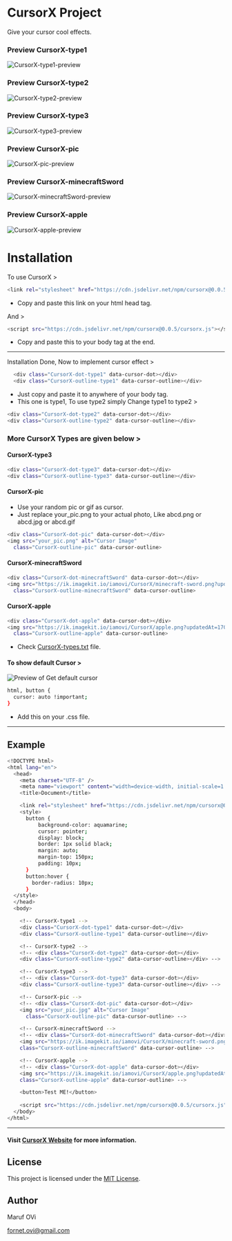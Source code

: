 # CursorX Project
Give your cursor cool effects.

### Preview CursorX-type1

![CursorX-type1-preview](https://ik.imagekit.io/iamovi/CursorX/preview/preview-CursorX-type1.gif?updatedAt=1700934757810)

### Preview CursorX-type2

![CursorX-type2-preview](https://ik.imagekit.io/iamovi/CursorX/preview/preview-CursorX-type2.gif?updatedAt=1700934758665)

### Preview CursorX-type3

![CursorX-type3-preview](https://ik.imagekit.io/iamovi/CursorX/preview/preview-CursorX-type3.gif?updatedAt=1700934758694)

### Preview CursorX-pic

![CursorX-pic-preview](https://ik.imagekit.io/iamovi/CursorX/preview/preview-CursorX-pic.gif?updatedAt=1700934758696)

### Preview CursorX-minecraftSword

![CursorX-minecraftSword-preview](https://ik.imagekit.io/iamovi/CursorX/preview/preview-CursorX-minecraftSword.gif?updatedAt=1700934758658)

### Preview CursorX-apple

![CursorX-apple-preview](https://ik.imagekit.io/iamovi/CursorX/preview/preview-CursorX-apple.gif?updatedAt=1700934758713)

# Installation

To use CursorX >
```bash
<link rel="stylesheet" href="https://cdn.jsdelivr.net/npm/cursorx@0.0.5/cursorx.css">
```
- Copy and paste this link on your html head tag.

And >
```bash
<script src="https://cdn.jsdelivr.net/npm/cursorx@0.0.5/cursorx.js"></script>
```
- Copy and paste this to your body tag at the end.
---
Installation Done, Now to implement cursor effect > 
```bash
  <div class="CursorX-dot-type1" data-cursor-dot></div>
  <div class="CursorX-outline-type1" data-cursor-outline></div>
```
- Just copy and paste it to anywhere of your body tag.
- This one is type1, To use type2 simply Change type1 to type2 >
```bash
<div class="CursorX-dot-type2" data-cursor-dot></div>
<div class="CursorX-outline-type2" data-cursor-outline></div>
```
### More CursorX Types are given below >

#### CursorX-type3
```bash
<div class="CursorX-dot-type3" data-cursor-dot></div>
<div class="CursorX-outline-type3" data-cursor-outline></div>
```
#### CursorX-pic
- Use your random pic or gif as cursor.
- Just replace your_pic.png to your actual photo, Like abcd.png or abcd.jpg or abcd.gif
```bash
<div class="CursorX-dot-pic" data-cursor-dot></div>
<img src="your_pic.png" alt="Cursor Image" 
  class="CursorX-outline-pic" data-cursor-outline>
```
#### CursorX-minecraftSword
```bash
<div class="CursorX-dot-minecraftSword" data-cursor-dot></div>
<img src="https://ik.imagekit.io/iamovi/CursorX/minecraft-sword.png?updatedAt=1700926782092" alt="Cursor Image" 
  class="CursorX-outline-minecraftSword" data-cursor-outline>
```
#### CursorX-apple
```bash
<div class="CursorX-dot-apple" data-cursor-dot></div>
<img src="https://ik.imagekit.io/iamovi/CursorX/apple.png?updatedAt=1700931158158" alt="Cursor Image" 
  class="CursorX-outline-apple" data-cursor-outline>
```

- Check [CursorX-types.txt](https://github.com/iamovi/CursorX/blob/main/CursorX-types.txt) file.

#### To show default Cursor >
![Preview of Get default cursor](https://ik.imagekit.io/iamovi/CursorX/preview/get-default-cursor.jpg?updatedAt=1700936041559)
```bash
html, button {
  cursor: auto !important;
}
```
- Add this on your .css file.
--- 

## Example
```bash
<!DOCTYPE html>
<html lang="en">
  <head>
    <meta charset="UTF-8" />
    <meta name="viewport" content="width=device-width, initial-scale=1.0" />
    <title>Document</title>

    <link rel="stylesheet" href="https://cdn.jsdelivr.net/npm/cursorx@0.0.5/cursorx.css">    
    <style>
      button {
          background-color: aquamarine;
          cursor: pointer;
          display: block;
          border: 1px solid black;
          margin: auto;
          margin-top: 150px;
          padding: 10px;
      }
      button:hover {
        border-radius: 10px;
      }
  </style>
  </head>
  <body>

    <!-- CursorX-type1 -->
    <div class="CursorX-dot-type1" data-cursor-dot></div>
    <div class="CursorX-outline-type1" data-cursor-outline></div>

    <!-- CursorX-type2 -->
    <!-- <div class="CursorX-dot-type2" data-cursor-dot></div>
    <div class="CursorX-outline-type2" data-cursor-outline></div> -->

    <!-- CursorX-type3 -->
    <!-- <div class="CursorX-dot-type3" data-cursor-dot></div>
    <div class="CursorX-outline-type3" data-cursor-outline></div> -->

    <!-- CursorX-pic -->
    <!-- <div class="CursorX-dot-pic" data-cursor-dot></div>
    <img src="your_pic.jpg" alt="Cursor Image" 
      class="CursorX-outline-pic" data-cursor-outline> -->    

    <!-- CursorX-minecraftSword -->
    <!-- <div class="CursorX-dot-minecraftSword" data-cursor-dot></div>
    <img src="https://ik.imagekit.io/iamovi/CursorX/minecraft-sword.png?updatedAt=1700926782092" alt="Cursor Image" 
    class="CursorX-outline-minecraftSword" data-cursor-outline> -->     

    <!-- CursorX-apple -->
    <!-- <div class="CursorX-dot-apple" data-cursor-dot></div>
    <img src="https://ik.imagekit.io/iamovi/CursorX/apple.png?updatedAt=1700931158158" alt="Cursor Image" 
    class="CursorX-outline-apple" data-cursor-outline> -->       

    <button>Test ME!</button>
    
    <script src="https://cdn.jsdelivr.net/npm/cursorx@0.0.5/cursorx.js"></script>
  </body>
</html>
```

---

#### Visit [CursorX Website](https://iamovi.github.io/CursorX/) for more information.

## License

This project is licensed under the [MIT License](LICENSE).

## Author

Maruf OVi

fornet.ovi@gmail.com
